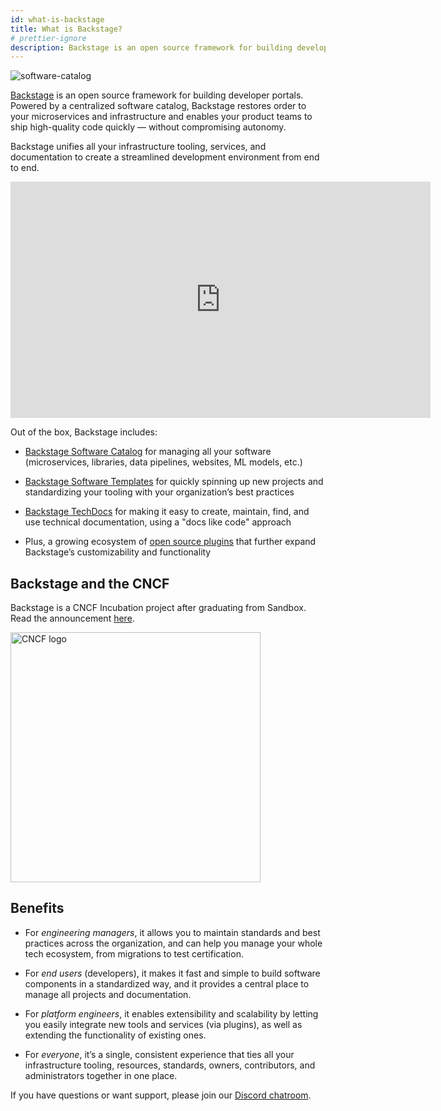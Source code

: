 ```yaml
---
id: what-is-backstage
title: What is Backstage?
# prettier-ignore
description: Backstage is an open source framework for building developer portals. Powered by a centralized software catalog, Backstage restores order to your microservices and infrastructure
---
```


![software-catalog](../assets/header.png)

[Backstage](https://backstage.io/) is an open source framework for building developer
portals. Powered by a centralized software catalog, Backstage restores order to
your microservices and infrastructure and enables your product teams to ship
high-quality code quickly — without compromising autonomy.

Backstage unifies all your infrastructure tooling, services, and documentation
to create a streamlined development environment from end to end.

<iframe width="672" height="378" src="https://www.youtube.com/embed/85TQEpNCaU0" title="YouTube video player" frameborder="0" allow="accelerometer; autoplay; clipboard-write; encrypted-media; gyroscope; picture-in-picture" allowfullscreen></iframe>

Out of the box, Backstage includes:

- [Backstage Software Catalog](../features/software-catalog/index.md) for
  managing all your software (microservices, libraries, data pipelines,
  websites, ML models, etc.)

- [Backstage Software Templates](../features/software-templates/index.md) for
  quickly spinning up new projects and standardizing your tooling with your
  organization’s best practices

- [Backstage TechDocs](../features/techdocs/README.md) for making it easy to
  create, maintain, find, and use technical documentation, using a "docs like
  code" approach

- Plus, a growing ecosystem of
  [open source plugins](https://github.com/backstage/backstage/tree/master/plugins)
  that further expand Backstage’s customizability and functionality

## Backstage and the CNCF

Backstage is a CNCF Incubation project after graduating from Sandbox. Read the announcement
[here](https://backstage.io/blog/2022/03/16/backstage-turns-two#out-of-the-sandbox-and-into-incubation).

<img src="https://backstage.io/img/cncf-white.svg" alt="CNCF logo" width="400" />

## Benefits

- For _engineering managers_, it allows you to maintain standards and best
  practices across the organization, and can help you manage your whole tech
  ecosystem, from migrations to test certification.

- For _end users_ (developers), it makes it fast and simple to build software
  components in a standardized way, and it provides a central place to manage
  all projects and documentation.

- For _platform engineers_, it enables extensibility and scalability by letting
  you easily integrate new tools and services (via plugins), as well as
  extending the functionality of existing ones.

- For _everyone_, it’s a single, consistent experience that ties all your
  infrastructure tooling, resources, standards, owners, contributors, and
  administrators together in one place.

If you have questions or want support, please join our
[Discord chatroom](https://discord.gg/backstage-687207715902193673).